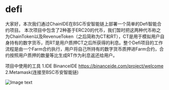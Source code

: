 # defi
  大家好，本次我们通过ChainIDE在BSC币安智能链上部署一个简单的Defi智能合约项目。
  本次项目中包含了2种基于ERC20的代币，我们暂时把这两种代币称之为ChainToken以及RevenueToken（之后简称为CT和RT），CT是用于模拟用户自身持有的数字货币，而RT是用户质押CT之后所获得的利息。整个Defi项目的工作流程是由一个Farm合约执行，用户将自己所持有的数字货币质押进Farm合约，合约按照用户质押的数量等比生成RT作为利息返还给用户。
  
  项目中使用的工具
1.IDE  BinanceIDE  https://binanceide.com/project/welcome
2.Metamask(连接至BSC币安智能链)
  
  
![Image text](https://github.com/wkq1991zmc/defi/blob/master/%E6%95%99%E7%A8%8B%E5%9B%BE%E7%89%871.png)
